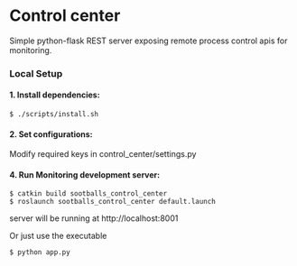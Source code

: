 # Control center

Simple python-flask REST server exposing remote process control apis for monitoring.

### Local Setup

#### 1. Install dependencies:

```
$ ./scripts/install.sh
```
#### 2. Set configurations:

Modify required keys in control_center/settings.py

#### 4. Run Monitoring development server:
```
$ catkin build sootballs_control_center
$ roslaunch sootballs_control_center default.launch 
```
server will be running at http://localhost:8001

Or just use the executable
```
$ python app.py 
```
